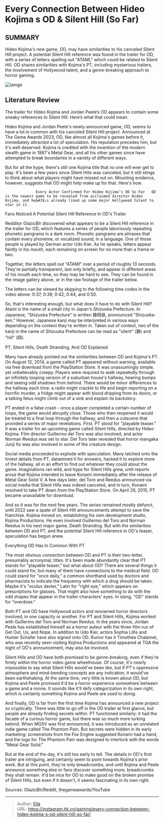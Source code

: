 # Every Connection Between Hideo Kojima s OD &amp; Silent Hill (So Far)


## SUMMARY 



  Hideo Kojima&#39;s new game, OD, may have similarities to his canceled Silent Hill project.   A potential Silent Hill reference was found in the trailer for OD, with a series of letters spelling out &#34;ATAMI,&#34; which could be related to Silent Hill.   OD shares similarities with Kojima&#39;s PT, including mysterious trailers, the involvement of Hollywood talent, and a genre-breaking approach to horror gaming.  

![iamge](https://static1.srcdn.com/wordpress/wp-content/uploads/2023/12/every-connection-between-hideo-kojima-s-od-silent-hill-so-far.jpg)

## Literature Review

The trailer for Hideo Kojima and Jordan Peele’s OD appears to contain some sneaky references to Silent Hill. Here’s what that could mean.




Hideo Kojima and Jordan Peele&#39;s newly-announced game, OD, seems to have a lot in common with his canceled Silent Hill project. Announced at The Game Awards 2023, OD, like almost all Kojima&#39;s games before it, immediately attracted a lot of speculation. His reputation precedes him, but it&#39;s well deserved. Kojima is credited with the invention of the modern stealth game in 1987&#39;s Metal Gear, and all his other games since have attempted to break boundaries in a variety of different ways.




But for all the hype, there&#39;s still one Kojima title that no one will ever get to play. It&#39;s been a few years since Silent Hills was canceled, but it still stings to think about what players might have missed out on. Mounting evidence, however, suggests that OD might help make up for that. Here&#39;s how.

                  Every Actor Confirmed For Hideo Kojima’s OD So Far   OD is the newest game to be revealed from acclaimed director Hideo Kojima, and he&#39;s already lined up some major Hollywood talent to star in it.   


 Fans Noticed A Potential Silent Hill Reference In OD&#39;s Trailer 
         

Redditor GlazicBlr discovered what appears to be a Silent Hill reference in the trailer for OD, which features a series of people laboriously repeating phonetic pangrams in a dark room. Phonetic pangrams are phrases that contain every phoneme, or vocalized sound, in a language. One of those people is played by German actor Udo Kier. As he speaks, letters appear faintly in his mouth, each remaining on screen for no more than a frame or two.





 

Together, the letters spell out &#34;ATAMI&#34; over a period of roughly 13 seconds. They&#39;re partially transparent, last only briefly, and appear in different areas of his mouth each time, so they may be hard to see. They can be found in the image gallery above, or in the raw footage of the trailer below.


 



The letters can be viewed by skipping to the following time codes in the video above: 0:37, 0:39, 0:42, 0:44, and 0:50. 







So, that&#39;s interesting enough, but what does it have to do with Silent Hill? Atami is the name of a small city in Japan&#39;s Shizuoka Prefecture. In Japanese, &#34;Shizuoka Prefecture&#34; is written 静岡県, pronounced &#34;Shizuoka-ken.&#34; However, Japanese kanji may be interpreted in various ways depending on the context they&#39;re written in. Taken out of context, two of the kanji in the name of Shizuoka Prefecture can be read as &#34;silent&#34; (静) and &#34;hill&#34; (岡).



 PT, Silent Hills, Death Stranding, And OD Explained 
          

Many have already pointed out the similarities between OD and Kojima&#39;s PT. On August 12, 2014, a game called PT appeared without warning, available via free download from the PlayStation Store. It was unassumingly simple, yet unbelievably creepy. Players were required to walk repeatedly through an infinitely looping version of a suburban house&#39;s hallway, hearing bumps and seeing odd shadows from behind. There would be minor differences to the hallway each time: a radio might crackle to life and begin reporting on a horrific murder, a fridge might appear with blood dripping from its doors, or a talking fetus might climb out of a sink and explain its backstory.




PT ended in a false crash - once a player completed a certain number of loops, the game would abruptly close. Those who then reopened it would be treated to a final loop through the hallway, and then a cutscene that provided a series of major revelations. First, PT stood for &#34;playable teaser.&#34; It was a trailer for an upcoming game called Silent Hills, directed by Hideo Kojima. Film director Guillermo del Toro was also involved, and actor Norman Reedus was set to star. Del Toro later revealed that horror mangaka Junji Ito was also involved in some of the creature design.

Social media proceeded to explode with speculation. Many latched onto the tiniest details from PT, datamined it for answers, hacked it to explore more of the hallway, all in an effort to find out whatever they could about the game. Imaginations ran wild, and hype for Silent Hills grew, until reports arose that Kojima intended to leave Konami immediately after the release of Metal Gear Solid V. A few days later, del Toro and Reedus announced via social media that Silent Hills was indeed canceled, and in turn, Konami resolved to take PT down from the PlayStation Store. On April 29, 2015, PT became unavailable for download.




And so it was for the next few years. The series remained mostly defunct, until 2022 saw a spate of Silent Hill announcements attempt to save the franchise. Kojima moved on, establishing his own development studio, Kojima Productions. He even involved Guillermo del Toro and Norman Reedus in his next major game, Death Stranding. But with the similarities between OD and PT, and the potential Silent Hill reference in OD&#39;s teaser, speculation has begun anew.



 Everything OD Has In Common With PT 
          

The most obvious connection between OD and PT is their two-letter, presumably acronymal, titles. It&#39;s been made abundantly clear that PT stands for &#34;playable teaser,&#34; but what about OD? There are several things it could stand for, but many of them have connections to the medical field. OD could stand for &#34;once daily,&#34; a common shorthand used by doctors and pharmacists to indicate the frequency with which a drug should be taken. Maybe it&#39;s &#34;oculus dexter,&#34; Latin for &#34;right eye,&#34; which appears on prescriptions for glasses. That might also have something to do with the odd shapes that appear in the trailer characters&#39; eyes. In slang, &#34;OD&#34; stands for &#34;overdose.&#34;




Both PT and OD have Hollywood actors and renowned horror directors involved, in one capacity or another. For PT and Silent Hills, Kojima worked with Guillermo del Toro and Norman Reedus. In the years since, Jordan Peele has established himself as a horror auteur with the three-film run of Get Out, Us, and Nope. In addition to Udo Kier, actors Sophia Lillis and Hunter Schafer have also signed onto OD. Rumor has it Timothée Chalamet, who was recently seen visiting Kojima Productions and appeared at TGA the night of OD&#39;s announcement, may also be involved.

Silent Hills and OD have both promised to be genre-breaking, even if they&#39;re firmly within the horror video game wheelhouse. Of course, it&#39;s nearly impossible to say what Silent Hills would&#39;ve been like, but if PT&#39;s oppressive atmosphere and mind-bending concepts are any indication, it would&#39;ve been earthshaking. At the same time, very little is known about OD, but Kojima and Peele promised it&#39;d be a horror experience somewhere between a game and a movie. It sounds like it&#39;ll defy categorization in its own right, which is certainly something Kojima and Peele are used to doing.




And finally, OD is far from the first time Kojima has announced a new project so cryptically. There was little to go off in the OD trailer at first glance, but people are already finding secrets within. PT functioned similarly: it had the facade of a curious horror game, but there was so much more lurking behind. When MGSV was first announced, it was introduced as an unrelated indie game called The Phantom Pain. But secrets were hidden in its early marketing: screenshots from the Fox Engine suggested Konami had a hand, and the logo for The Phantom Pain was designed to interlock with the words &#34;Metal Gear Solid.&#34;

But at the end of the day, it&#39;s still too early to tell. The details in OD&#39;s first trailer are intriguing, and certainly seem to point towards Kojima&#39;s prior work. But at this point, they&#39;re only breadcrumbs, and until Kojima and Peele announce something else or fans discover something more, breadcrumbs they shall remain. It&#39;d be nice for OD to make good on the broken promise of Silent Hills, but even if it doesn&#39;t, it seems fascinating in its own right.




Sources: GlazicBlr/Reddit, thegameawards/YouTube



---

> Author: [Ella](https://instagram.hk.cn/)  
> URL: https://instagram.hk.cn/gaming/every-connection-between-hideo-kojima-s-od-silent-hill-so-far/  

